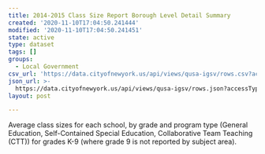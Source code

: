 ```yaml
---
title: 2014-2015 Class Size Report Borough Level Detail Summary
created: '2020-11-10T17:04:50.241444'
modified: '2020-11-10T17:04:50.241451'
state: active
type: dataset
tags: []
groups:
  - Local Government
csv_url: 'https://data.cityofnewyork.us/api/views/qusa-igsv/rows.csv?accessType=DOWNLOAD'
json_url: >-
  https://data.cityofnewyork.us/api/views/qusa-igsv/rows.json?accessType=DOWNLOAD
layout: post

---
```

Average class sizes for each school, by grade and program type (General Education, Self-Contained Special Education, Collaborative Team Teaching (CTT)) for grades K-9 (where grade 9 is not reported by subject area).
